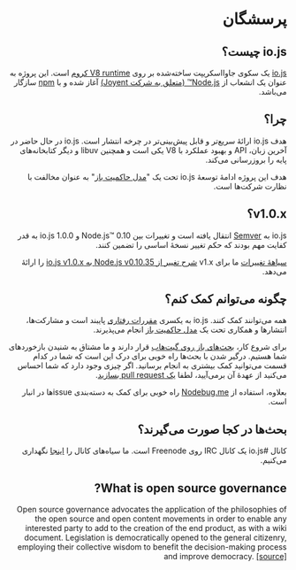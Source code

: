 <div dir="rtl" lang="fa">

# پرسشگان

## io.js چیست؟

[io.js](https://github.com/iojs/io.js) یک سکوی جاوااسکریپت ساخته‌شده بر روی [V8 runtime کروم](http://code.google.com/p/v8/) است. این پروژه به عنوان یک انشعاب از [Node.js™ (متعلق به شرکت Joyent)](https://nodejs.ir/) آغاز شده و با [npm](https://www.npmjs.com/) سازگار می‌باشد.

## چرا؟

هدف io.js ارائهٔ سریع‌تر و قابل پیش‌بینی‌تر در چرخه انتشار است. io.js در حال حاضر در آخرین زبان، API و بهبود عملکرد با V8 یکی است و همچنین libuv و دیگر کتابخانه‌های پایه را بروزرسانی می‌کند.

هدف این پروژه ادامهٔ توسعهٔ io.js تحت یک "[مدل حاکمیت باز](https://github.com/iojs/io.js/blob/v1.x/GOVERNANCE.md#readme)" به عنوان مخالفت با نظارت شرکت‌ها است.

## v1.0.x؟

io.js به [Semver](http://semver.org/) انتقال یافته است و تغییرات بین  Node.js™ 0.10 و io.js 1.0.0 به قدر کفایت مهم بودند که حکم تغییر نسخهٔ اساسی را تضمین کنند.

[سیاههٔ تغییرات](https://github.com/iojs/io.js/blob/v1.x/CHANGELOG.md) ما برای v1.x [شرح تغییر از Node.js v0.10.35 به io.js v1.0.x](https://github.com/iojs/io.js/blob/v1.x/CHANGELOG.md#summary-of-changes-from-nodejs-v01035-to-iojs-v100) را ارائهٔ می‌دهد.

## چگونه می‌توانم کمک کنم؟

همه می‌توانند کمک کنند. io.js به یکسری [مقررات رفتاری](https://github.com/iojs/io.js/blob/v1.x/CONTRIBUTING.md#code-of-conduct) پایبند است و مشارکت‌ها، انتشارها و همکاری تحت یک  [مدل حاکمیت باز](https://github.com/iojs/io.js/blob/v1.x/GOVERNANCE.md#readme) انجام می‌پذیرند.

برای شروع کار، [بحث‌های باز روی گیت‌هاب](https://github.com/iojs/io.js/issues) قرار دارند و  ما مشتاق به شنیدن بازخوردهای شما هستیم.
درگیر شدن با بحث‌ها راه خوبی برای درک این است که شما در کدام قسمت می‌توانید کمک بیشتری به انجام برسانید. اگر چیزی وجود دارد که شما احساس می‌کنید از عهدهٔ آن برمی‌آیید، لطفا [یک pull request بسازید](https://github.com/iojs/io.js/blob/v1.x/CONTRIBUTING.md#code-contributions).

بعلاوه، استفاده از [Nodebug.me](http://nodebug.me/) راه خوبی برای کمک به دسته‌بندی issue‌ها در انبار است.

## بحث‌ها در کجا صورت می‌گیرند؟

کانال #io.js یک کانال IRC روی Freenode است. ما سیاه‌های کانال را [اینجا](http://logs.libuv.org/io.js/latest) نگهداری می‌کنیم.

## What is open source governance?

Open source governance advocates the application of the philosophies of the open source and open content movements in order to enable any interested party to add to the creation of the end product, as with a wiki document. Legislation is democratically opened to the general citizenry, employing their collective wisdom to benefit the decision-making process and improve democracy. [[source]](https://en.wikipedia.org/wiki/Open-source_governance)
